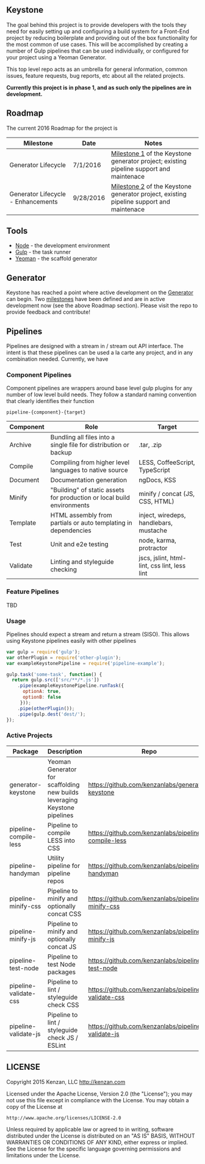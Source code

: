 ## Keystone

The goal behind this project is to provide developers with the tools they need for easily setting up and configuring
a build system for a Front-End project by reducing boilerplate and providing out of the box functionality for the most
common of use cases.  This will be accomplished by creating a number of Gulp pipelines that can be used individually,
or configured for your project using a Yeoman Generator.

This top level repo acts as an umbrella for general information, common issues, feature  requests, bug reports,
etc about all the related projects.

**Currently this project is in phase 1, and as such only the pipelines are in development.**

## Roadmap
The current 2016 Roadmap for the project is

| Milestone     |   Date   | Notes |
| ------------- | -------- | ------ |
| Generator Lifecycle | 7/1/2016 | [Milestone 1][] of the Keystone generator project; existing pipeline support and maintenace |
| Generator Lifecycle - Enhancements | 9/28/2016 | [Milestone 2][] of the Keystone generator project, existing pipeline support and maintenace |

[Milestone 1]: https://github.com/kenzanlabs/generator-keystone/milestones/Sprint%201:%20Generator%20Lifescycle%20(MVP)
[Milestone 2]: https://github.com/kenzanlabs/generator-keystone/milestones/Sprint%202:%20Generator%20Lifecycle%20Enhancements

## Tools
- [Node][] - the development environment
- [Gulp][] - the task runner
- [Yeoman][] - the scaffold generator

[Node]: https://nodejs.org/
[Gulp]: https://www.gulpjs.com/
[Yeoman]: http://yeoman.io/

## Generator
Keystone has reached a point where active development on the [Generator][] can begin.  Two [milestones][] have been defined and are in active development now (see the above Roadmap section).  Please visit the repo to provide feedback and contribute!

[Generator]: https://github.com/kenzanlabs/generator-keystone
[milestones]: https://github.com/kenzanlabs/generator-keystone/milestones

## Pipelines
Pipelines are designed with a stream in / stream out API interface.  The intent is that these pipelines can be used
a la carte any project, and in any combination needed.  Currently, we have

### Component Pipelines
Component pipelines are wrappers around base level gulp plugins for any number of low level build needs.   They
follow a standard naming convention that clearly identifies their function

`pipeline-{component}-{target}`


| Component     |   Role   | Target |
| ------------- | -------- | ------ |
| Archive | Bundling all files into a single file for distribution or backup | .tar, .zip |
| Compile | Compiling from higher level languages to native source | LESS, CoffeeScript, TypeScript |
| Document | Documentation generation | ngDocs, KSS |
| Minify | "Building" of static assets for production or local build environments | minify / concat (JS, CSS, HTML) |
| Template | HTML assembly from partials or auto templating in dependencies | inject, wiredeps, handlebars, mustache |
| Test | Unit and e2e testing | node, karma, protractor |
| Validate | Linting and styleguide checking | jscs, jslint, html-lint, css lint, less lint |

### Feature Pipelines
TBD

### Usage
Pipelines should expect a stream and return a stream (SISO).  This allows using Keystone pipelines easily with other
pipelines

```javascript
var gulp = require('gulp');
var otherPlugin = require('other-plugin');
var exampleKeystonePipeline = require('pipeline-example');

gulp.task('some-task', function() {
  return gulp.src(['src/**/*.js'])
    .pipe(exampleKeystonePipeline.runTask({
      optionA: true,
      optionB: false
     }));
    .pipe(otherPlugin());
    .pipe(gulp.dest('dest/');
});
```

### Active Projects
| Package       | Description   | Repo |
| ------------- | ------------- | ---- |
| generator-keystone | Yeoman Generator for scaffolding new builds leveraging Keystone pipelines | https://github.com/kenzanlabs/generator-keystone |
| pipeline-compile-less | Pipeline to compile LESS into CSS | https://github.com/kenzanlabs/pipeline-compile-less |
| pipeline-handyman | Utility pipeline for pipeline repos | https://github.com/kenzanlabs/pipeline-handyman |
| pipeline-minify-css | Pipeline to minify and optionally concat CSS | https://github.com/kenzanlabs/pipeline-minify-css |
| pipeline-minify-js | Pipeline to minify and optionally concat JS | https://github.com/kenzanlabs/pipeline-minify-js |
| pipeline-test-node | Pipeline to test Node packages | https://github.com/kenzanlabs/pipeline-test-node |
| pipeline-validate-css | Pipeline to lint / styleguide check CSS | https://github.com/kenzanlabs/pipeline-validate-css |
| pipeline-validate-js | Pipeline to lint / styleguide check JS / ESLint | https://github.com/kenzanlabs/pipeline-validate-js |


## LICENSE
Copyright 2015 Kenzan, LLC <http://kenzan.com>

Licensed under the Apache License, Version 2.0 (the "License");
you may not use this file except in compliance with the License.
You may obtain a copy of the License at

    http://www.apache.org/licenses/LICENSE-2.0

Unless required by applicable law or agreed to in writing, software
distributed under the License is distributed on an "AS IS" BASIS,
WITHOUT WARRANTIES OR CONDITIONS OF ANY KIND, either express or implied.
See the License for the specific language governing permissions and
limitations under the License.

